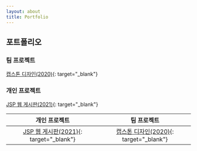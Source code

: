 ```yaml
---
layout: about
title: Portfolio
---
```


## 포트폴리오

### 팀 프로젝트

[캡스톤 디자인(2020)](https://github.com/HwangSumin0313/capstone.design.project){: target="_blank"}


### 개인 프로젝트

[JSP 웹 게시판(2021)](https://github.com/HwangSumin0313/HwangSumin0313.web){: target="_blank"}


개인 프로젝트| 팀 프로젝트
:------:	|:-------:	
[JSP 웹 게시판(2021)](https://github.com/HwangSumin0313/HwangSumin0313.web){: target="_blank"} | [캡스톤 디자인(2020)](https://github.com/HwangSumin0313/capstone.design.project){: target="_blank"}

